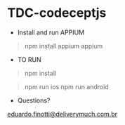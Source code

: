 # TDC-codeceptjs

- Install and run APPIUM

> npm install appium
> appium

- TO RUN

> npm install

> npm run ios
> npm run android

- Questions?

eduardo.finotti@deliverymuch.com.br
